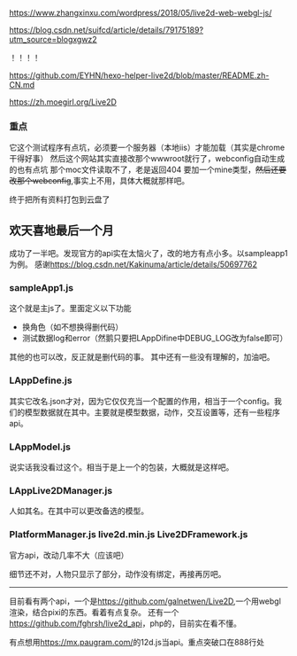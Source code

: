 <https://www.zhangxinxu.com/wordpress/2018/05/live2d-web-webgl-js/>

<https://blog.csdn.net/suifcd/article/details/79175189?utm_source=blogxgwz2>

！！！！

<https://github.com/EYHN/hexo-helper-live2d/blob/master/README.zh-CN.md>

<https://zh.moegirl.org/Live2D>

### 重点
它这个测试程序有点坑，必须要一个服务器（本地iis）才能加载（其实是chrome干得好事）
然后这个网站其实直接改那个wwwroot就行了，webconfig自动生成的也有点坑
那个moc文件读取不了，老是返回404
要加一个mine类型，<del>然后还要改那个webconfig</del>,事实上不用，具体大概就那样吧。

终于把所有资料打包到云盘了

## 欢天喜地最后一个月
成功了一半吧。发现官方的api实在太恼火了，改的地方有点小多。以sampleapp1为例。
感谢<https://blog.csdn.net/Kakinuma/article/details/50697762>
### sampleApp1.js
这个就是主js了。里面定义以下功能
* 换角色（如不想换得删代码）
* 测试数据log和error（然鹅只要把LAppDifine中DEBUG_LOG改为false即可）

其他的也可以改，反正就是删代码的事。
其中还有一些没有理解的，加油吧。

### LAppDefine.js
其实它改名.json才对，因为它仅仅充当一个配置的作用，相当于一个config。我们的模型数据就在其中。主要就是模型数据，动作，交互设置等，还有一些程序api。

### LAppModel.js
说实话我没看过这个。相当于是上一个的包装，大概就是这样吧。

### LAppLive2DManager.js
人如其名。在其中可以更改备选的模型。

### PlatformManager.js live2d.min.js Live2DFramework.js
官方api，改动几率不大（应该吧）

细节还不对，人物只显示了部分，动作没有绑定，再接再厉吧。

------
目前看有两个api，一个是<https://github.com/galnetwen/Live2D>,一个用webgl渲染，结合pixi的东西。看着有点复杂。
还有一个<https://github.com/fghrsh/live2d_api>，php的，目前实在看不懂。

有点想用<https://mx.paugram.com/>的12d.js当api。重点突破口在888行处
